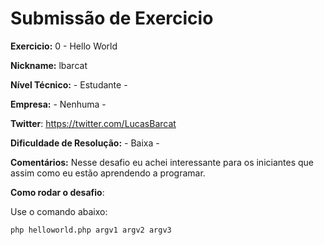 # Submissão de Exercicio

**Exercicio:** 0 - Hello World

**Nickname:** lbarcat   

**Nível Técnico:** - Estudante -

**Empresa:** - Nenhuma -

**Twitter**: https://twitter.com/LucasBarcat

**Dificuldade de Resolução:** - Baixa -

**Comentários:** Nesse desafio eu achei interessante para os iniciantes que assim como eu estão aprendendo a programar.

**Como rodar o desafio**: 

Use o comando abaixo: 
```bash
php helloworld.php argv1 argv2 argv3
```